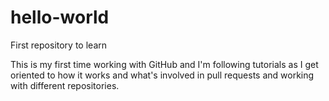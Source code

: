 # hello-world
First repository to learn
<p>This is my first time working with GitHub and I'm following tutorials as I get oriented to how it works and what's involved in pull requests and working with different repositories.</p>  
